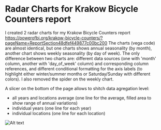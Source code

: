 # Radar Charts for Krakow Bicycle Counters report

I created 2 radar charts for my Krakow Bicycle Counters report https://powerofbi.org/krakow-bicycle-counters/?pageName=ReportSection48dfef449877c00bc200
The charts (vega code) are almost identical, but one charts shows annual seasonality (by month), another chart shows weekly seasonality (by day of week).
The only difference between two charts are: different data sources (one with 'month' column, another with 'day_of_week' column) and corresponding column references, and different conditional formatting for the axis labels (to highlight either winter/summer months or Saturday/Sunday with different colors). I also removed the spider on the weekly chart.

A slicer on the bottom of the page allows to shitch data agregation level:
- all years and locations average (one line for the average, filled area to show range of annual variations)
- individual years (one line for each year)
- individual locations (one line for each location)

![Alt text](https://dl.dropboxusercontent.com/s/d39d83dqzg4wokj/chrome_0bkX0oMD7z.png "Radar Charts for Krakow Bicycle Counters")
